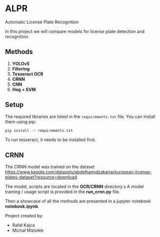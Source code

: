 # ALPR
Automatic License Plate Recognition

In this project we will compare models for license plate detection and recognition.

## Methods
1. **YOLOv5**
2. **Filtering**
3. **Tesseract OCR**
4. **CRNN**
5. **CNN**
6. **Hog + SVM**

## Setup
The required libraries are listed in the `requirements.txt` file. You can install them using pip:

```bash
pip install -r requirements.txt
```

To run tesseract, it needs to be installed first.

## CRNN
The CRNN model was trained on the dataset https://www.kaggle.com/datasets/abdelhamidzakaria/european-license-plates-dataset?resource=download.

The model, scripts are located in the **OCR/CRNN** directory.s
A model training / usage script is provided in the **run_crnn.py** file.

Then a showcase of all the methods are presented in a jupyter notebook **notebook.ipynb**.

Project created by:
- Rafał Kajca
- Michał Miziołek